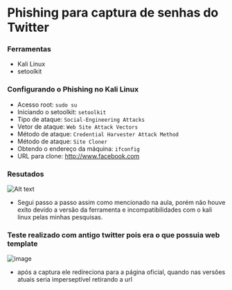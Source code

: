 # Phishing para captura de senhas do Twitter

### Ferramentas

- Kali Linux
- setoolkit

### Configurando o Phishing no Kali Linux

- Acesso root: ``` sudo su ```
- Iniciando o setoolkit: ``` setoolkit ```
- Tipo de ataque: ``` Social-Engineering Attacks ```
- Vetor de ataque: ``` Web Site Attack Vectors ```
- Método de ataque: ```Credential Harvester Attack Method ```
- Método de ataque: ``` Site Cloner ```
- Obtendo o endereço da máquina: ``` ifconfig ```
- URL para clone: http://www.facebook.com

### Resutados

![Alt text](./passwd.png "Optional title")

- Segui passo a passo assim como mencionado na aula, porém não houve exito devido a versão da ferramenta e incompatibilidades com o kali linux pelas minhas pesquisas.

### Teste realizado com antigo twitter pois era o que possuia web template
![image](https://github.com/user-attachments/assets/c93aa73b-e5b3-4dd6-9531-3276a6115a12)

- após a captura ele redireciona para a página oficial, quando nas versões atuais seria imperseptível retirando a url
